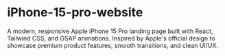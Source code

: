 # iPhone-15-pro-website
A modern, responsive Apple iPhone 15 Pro landing page built with React, Tailwind CSS, and GSAP animations. Inspired by Apple's official design to showcase premium product features, smooth transitions, and clean UI/UX.
